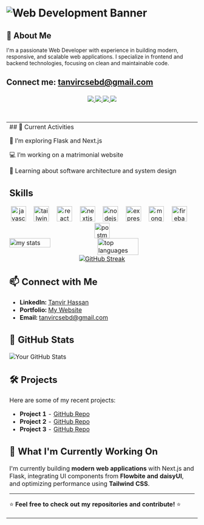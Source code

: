 # ![Web Development Banner](https://soifon.io/wp-content/uploads/2023/07/web-development-2.jpg)

<!-- https://eldalab.in/wp-content/uploads/2023/08/web-development.jpg  -->
<!-- https://wcs.uwo.ca/upload/CE0060b.png  -->
<!--
# Hi there, I'm [Riad Tanvir Hassan] 👋 -->

## 🚀 About Me

I'm a passionate Web Developer with experience in building modern, responsive, and scalable web applications. I specialize in frontend and backend technologies, focusing on clean and maintainable code.

## Connect me: tanvircsebd@gmail.com

###

<!-- Social Links-->
<div align="center"> 
  <!-- Portfolio-->
  <a href="https://stalwart-praline-161650.netlify.app/" target="_blank">
     <img src="https://img.shields.io/badge/Portfolio-FF5722?style=for-the-badge&logo=todoist&logoColor=white" target="_blank" /> 
  </a>
  <!-- LinkedIn-->
  <a href="https://www.linkedin.com/in/tanvir-hassan-894987335/" target="_blank">
    <img src="https://img.shields.io/badge/LinkedIn-0077B5?style=for-the-badge&logo=linkedin&logoColor=white" target="_blank" />
  </a>
  <!-- Gmail -->
  <a href="mailto::tanvircsebd@gmail.com">
    <img src="https://img.shields.io/badge/Gmail-333333?style=for-the-badge&logo=gmail&logoColor=red" />
  </a>
  <!-- WhatsApp-->
  <a href="https://wa.me/01779657708" target="_blank">
    <img src="https://img.shields.io/badge/WhatsApp-25D366?style=for-the-badge&logo=whatsapp&logoColor=white" target="_blank" />
  </a>
</div>
<br/>
<br/>

<div align="center">

<table>
<tr>
<td>
## 🌟 Current Activities

🌱 I’m exploring Flask and Next.js

💻 I’m working on a matrimonial website

📖 Learning about software architecture and system design

<h2 align="left" id="macropower-tech">Skills</h2>

<div align="center">
  <img src="https://skillicons.dev/icons?i=js" height="40" alt="javascript logo" />
  <img width="12" />
  <img src="https://cdn.simpleicons.org/tailwindcss/06B6D4" height="40" alt="tailwindcss logo" />
  <img width="12" />
  <img src="https://cdn.jsdelivr.net/gh/devicons/devicon/icons/react/react-original.svg" height="40" alt="react logo" />
  <img width="12" />
  <img src="https://cdn.jsdelivr.net/gh/devicons/devicon/icons/nextjs/nextjs-original.svg" height="40" alt="nextjs logo" />
  <img width="12" />
  <img src="https://cdn.simpleicons.org/nodedotjs/339933" height="40" alt="nodejs logo" />
  <img width="12" />
  <img src="https://skillicons.dev/icons?i=express" height="40" alt="express logo" />
  <img width="12" />
  <img src="https://cdn.simpleicons.org/mongodb/47A248" height="40" alt="mongodb logo" />
  <img width="12" />
  <img src="https://cdn.simpleicons.org/firebase/FFCA28" height="40" alt="firebase logo" />
  <img width="12" />
  <img src="https://cdn.simpleicons.org/postman/FF6C37" height="40" alt="postman logo" />
</div>

<!-- <h2 align="center">Connect with me</h2> -->

<!-- <br clear="both"> -->

<!-- [![Anurag's GitHub stats](https://github-readme-stats.vercel.app/api?username=tanvircsebd)](https://github.com/tanvircsebd/github-readme-stats) -->
<!-- [![Anurag's GitHub stats](https://github-readme-stats.vercel.app/api?username=tanvircsebd)](https://github.com/tanvircsebd/github-readme-stats) -->
<img alt="my stats" align="left" width="47%" src="https://github-readme-stats.vercel.app/api?username=tanvircsebd" />
<!-- [![Top Langs](https://github-readme-stats.vercel.app/api/top-langs/?username=tanvircsebd)](https://github.com/tanvircsebd/github-readme-stats) -->
<!-- [![Top Langs](https://github-readme-stats.vercel.app/api/top-langs/?username=tanvircsebd)](https://github.com/tanvircsebd/github-readme-stats) -->
<img alt="top languages" align="left" width="47%" src="https://github-readme-stats.vercel.app/api/top-langs/?username=tanvircsebd" />

###

<!-- <div align="center">
  <img src="https://github-readme-stats.vercel.app/api?username=tanvircsebd&hide_title=false&hide_rank=false&show_icons=true&include_all_commits=true&count_private=true&disable_animations=false&theme=dark&locale=en&hide_border=false&order=1" alt="stats graph"  />
</div> -->

###

<div align="center">
  <a href="https://git.io/streak-stats">
    <img src="https://nirzak-streak-stats.vercel.app?user=tanvircsebd&theme=dark" alt="GitHub Streak" />
  </a>
</div>

## 📫 Connect with Me

- **LinkedIn:** [Tanvir Hassan](https://www.linkedin.com/in/tanvir-hassan-894987335/)
- **Portfolio:** [My Website](https://stalwart-praline-161650.netlify.app)
- **Email:** tanvircsebd@gmail.com

## 🌟 GitHub Stats

![Your GitHub Stats](https://github-readme-stats.vercel.app/api?username=yourgithubusername&show_icons=true&theme=radical)

## 🛠️ Projects

Here are some of my recent projects:

- **Project 1** - [GitHub Repo](https://github.com/yourgithubusername/project1)
- **Project 2** - [GitHub Repo](https://github.com/yourgithubusername/project2)
- **Project 3** - [GitHub Repo](https://github.com/yourgithubusername/project3)

## 🎯 What I'm Currently Working On

I'm currently building **modern web applications** with Next.js and Flask, integrating UI components from **Flowbite and daisyUI**, and optimizing performance using **Tailwind CSS**.

---

⭐ **Feel free to check out my repositories and contribute!** ⭐
